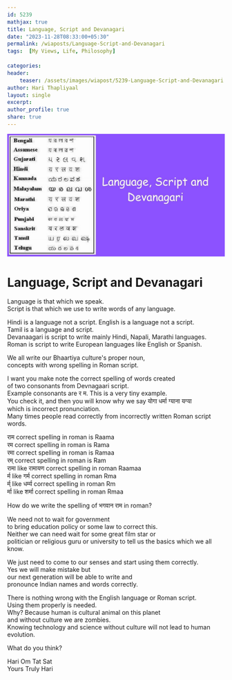 ```yaml
---        
id: 5239        
mathjax: true        
title: Language, Script and Devanagari          
date: "2023-11-28T08:33:00+05:30"        
permalink: /wiaposts/Language-Script-and-Devanagari      
tags:  [My Views, Life, Philosophy]         
        
categories:        
header:        
    teaser: /assets/images/wiapost/5239-Language-Script-and-Devanagari.jpg        
author: Hari Thapliyaal        
layout: single        
excerpt:        
author_profile: true        
share: true        
---        
```

        
![Language, Script and Devanagari](/assets/images/wiapost/5239-Language-Script-and-Devanagari.jpg)    
   
# Language, Script and Devanagari   
   
Language is that which we speak.    
Script is that which we use to write words of any language.   
   
Hindi is a language not a script. English is a language not a script.   
Tamil is a language and script.   
Devanaagari is script to write mainly Hindi, Napali, Marathi languages.   
Roman is script to write European languages like English or Spanish.   
   
We all write our Bhaartiya culture's proper noun,     
concepts with wrong spelling in Roman script.   
   
I want you make note the correct spelling of words created   
of two consonants from Devnagaari script.   
Example consonants are र म. This is a very tiny example.   
You check it, and then you will know why we say योगा धर्मा ग्याना यग्या   
which is incorrect pronunciation.   
Many times people read correctly from incorrectly written Roman script words.   
   
राम correct spelling in roman is Raama     
रम correct spelling in roman is Rama     
रमा correct spelling in roman is Ramaa    
रम् correct spelling in roman is Ram     
रामा like रामायण correct spelling in roman ‌Raamaa     
र्म like गर्म correct spelling in roman Rma     
र्म् like धर्म्य correct spelling in roman Rm     
र्मा like शर्मा correct spelling in roman Rmaa     
   
How do we write the spelling of भगवान राम in roman?     
   
We need not to wait for government   
to bring education policy or some law to correct this.   
Neither we can need wait for some great film star or   
politician or religious guru or university to tell us the basics which we all know.   
   
We just need to come to our senses and start using them correctly.   
Yes we will make mistake but   
our next generation will be able to write and   
pronounce Indian names and words correctly.   
   
There is nothing wrong with the English language or Roman script.   
Using them properly is needed.   
Why? Because human is cultural animal on this planet   
and without culture we are zombies.   
Knowing technology and science without culture will not lead to human evolution.   
   
What do you think?   

Hari Om Tat Sat   
Yours Truly Hari
